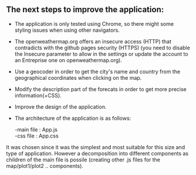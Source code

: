 
## The next steps to improve the application: 

* The application is only tested using Chrome, so there might some styling issues when using other navigators. <br/>

* The openweathermap.org offers an insecure access (HTTP) that contradicts with the github pages security (HTTPS) (you need to disable the Insecure parameter to allow in the settings or update the account to an Entreprise one on openweathermap.org). <br/>

* Use a geocoder in order to get the city's name and country from the geographical coordinates when clicking on the map.<br/>

* Modify the description part of the forecats in order to get more precise information(+CSS).<br/>

* Improve the design of the application. <br/>

* The architecture of the application is as follows:

    -main file : App.js <br/>
    -css file : App.css <br/>
    
 It was chosen since it was the simplest and most suitable for this size and type of application. However a decomposition into different components as children of the main file is possile (creating other .js files for the map/plot1/plot2 .. components).
